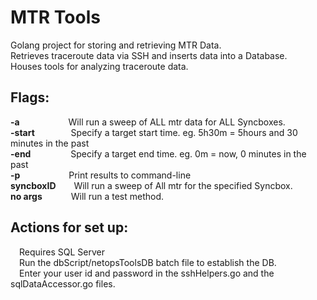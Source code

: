 # MTR Tools

Golang project for storing and retrieving MTR Data.<br />
Retrieves traceroute data via SSH and inserts data into a Database.<br />
Houses tools for analyzing traceroute data.

## Flags:<br />
**-a**        &emsp;&emsp;&emsp;&emsp;&emsp;&nbsp;Will run a sweep of ALL mtr data for ALL Syncboxes. <br />
**-start**    &emsp;&emsp;&emsp;&nbsp;&nbsp;&nbsp;Specify a target start time. eg. 5h30m = 5hours and 30 minutes in the past <br />
**-end**      &emsp;&emsp;&emsp;&emsp;&nbsp;Specify a target end time. eg. 0m = now, 0 minutes in the past<br />
**-p**        &emsp;&emsp;&emsp;&emsp;&emsp;&nbsp;Print results to command-line <br />
**syncboxID** &emsp;&ensp;&nbsp;Will run a sweep of All mtr for the specified Syncbox. <br />
**no args**   &emsp;&emsp;&emsp;Will run a test method.
  
## Actions for set up:<br />
  &emsp;Requires SQL Server <br />
  &emsp;Run the dbScript/netopsToolsDB batch file to establish the DB.<br />
  &emsp;Enter your user id and password in the sshHelpers.go and the sqlDataAccessor.go files.
